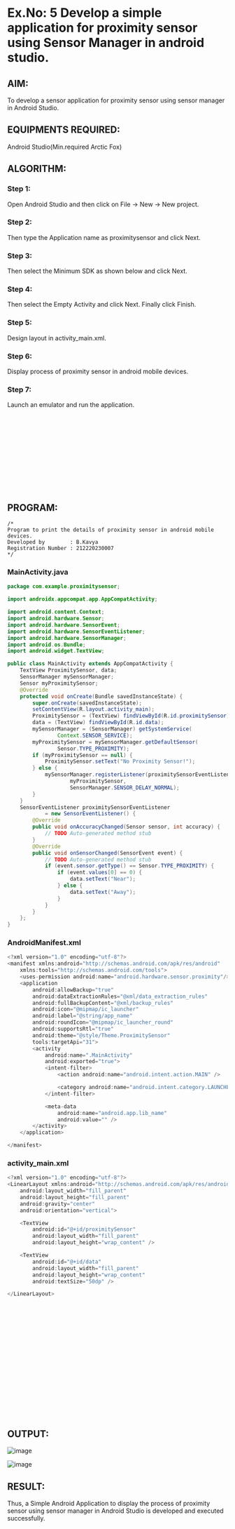 # Ex.No: 5 Develop a simple application for proximity sensor using Sensor Manager in android studio.


## AIM:

To develop a sensor application for proximity sensor using sensor manager in Android Studio.

## EQUIPMENTS REQUIRED:

Android Studio(Min.required Arctic Fox)

## ALGORITHM:

### Step 1:
Open Android Studio and then click on File -> New -> New project.

### Step 2: 
Then type the Application name as proximitysensor and click Next. 

### Step 3: 
Then select the Minimum SDK as shown below and click Next.

### Step 4: 
Then select the Empty Activity and click Next. Finally click Finish.

### Step 5: 
Design layout in activity_main.xml.

### Step 6: 
Display process of proximity sensor in android mobile devices.

### Step 7: 
Launch an emulator and run the application.

<br><br><br><br><br><br><br><br><br><br>

## PROGRAM:
```
/*
Program to print the details of proximity sensor in android mobile devices.
Developed by        : B.Kavya
Registration Number : 212220230007
*/
```
### MainActivity.java
```java
package com.example.proximitysensor;

import androidx.appcompat.app.AppCompatActivity;

import android.content.Context;
import android.hardware.Sensor;
import android.hardware.SensorEvent;
import android.hardware.SensorEventListener;
import android.hardware.SensorManager;
import android.os.Bundle;
import android.widget.TextView;

public class MainActivity extends AppCompatActivity {
    TextView ProximitySensor, data;
    SensorManager mySensorManager;
    Sensor myProximitySensor;
    @Override
    protected void onCreate(Bundle savedInstanceState) {
        super.onCreate(savedInstanceState);
        setContentView(R.layout.activity_main);
        ProximitySensor = (TextView) findViewById(R.id.proximitySensor);
        data = (TextView) findViewById(R.id.data);
        mySensorManager = (SensorManager) getSystemService(
                Context.SENSOR_SERVICE);
        myProximitySensor = mySensorManager.getDefaultSensor(
                Sensor.TYPE_PROXIMITY);
        if (myProximitySensor == null) {
            ProximitySensor.setText("No Proximity Sensor!");
        } else {
            mySensorManager.registerListener(proximitySensorEventListener,
                    myProximitySensor,
                    SensorManager.SENSOR_DELAY_NORMAL);
        }
    }
    SensorEventListener proximitySensorEventListener
            = new SensorEventListener() {
        @Override
        public void onAccuracyChanged(Sensor sensor, int accuracy) {
            // TODO Auto-generated method stub
        }
        @Override
        public void onSensorChanged(SensorEvent event) {
            // TODO Auto-generated method stub
            if (event.sensor.getType() == Sensor.TYPE_PROXIMITY) {
                if (event.values[0] == 0) {
                    data.setText("Near");
                } else {
                    data.setText("Away");
                }
            }
        }
    };
}

```
### AndroidManifest.xml
```java
<?xml version="1.0" encoding="utf-8"?>
<manifest xmlns:android="http://schemas.android.com/apk/res/android"
    xmlns:tools="http://schemas.android.com/tools">
    <uses-permission android:name="android.hardware.sensor.proximity"/>
    <application
        android:allowBackup="true"
        android:dataExtractionRules="@xml/data_extraction_rules"
        android:fullBackupContent="@xml/backup_rules"
        android:icon="@mipmap/ic_launcher"
        android:label="@string/app_name"
        android:roundIcon="@mipmap/ic_launcher_round"
        android:supportsRtl="true"
        android:theme="@style/Theme.ProximitySensor"
        tools:targetApi="31">
        <activity
            android:name=".MainActivity"
            android:exported="true">
            <intent-filter>
                <action android:name="android.intent.action.MAIN" />

                <category android:name="android.intent.category.LAUNCHER" />
            </intent-filter>

            <meta-data
                android:name="android.app.lib_name"
                android:value="" />
        </activity>
    </application>

</manifest>
```
### activity_main.xml
```java
<?xml version="1.0" encoding="utf-8"?>
<LinearLayout xmlns:android="http://schemas.android.com/apk/res/android"
    android:layout_width="fill_parent"
    android:layout_height="fill_parent"
    android:gravity="center"
    android:orientation="vertical">

    <TextView
        android:id="@+id/proximitySensor"
        android:layout_width="fill_parent"
        android:layout_height="wrap_content" />

    <TextView
        android:id="@+id/data"
        android:layout_width="fill_parent"
        android:layout_height="wrap_content"
        android:textSize="50dp" />

</LinearLayout>
```
<br><br><br><br><br><br><br><br><br><br><br><br><br><br><br>
## OUTPUT:
![image](https://user-images.githubusercontent.com/65499285/200177179-43e70d7f-1834-4138-99df-cc8ce5120221.png)

![image](https://user-images.githubusercontent.com/65499285/200177206-bb7a4585-7948-499c-937a-e44ad2fe75fc.png)

## RESULT:
Thus, a Simple Android Application to display the process of proximity sensor using sensor manager in Android Studio is developed and executed successfully.
